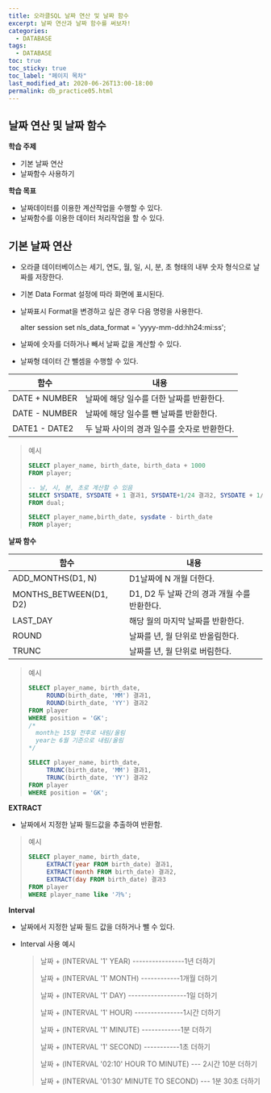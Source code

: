 ```yaml
---
title: 오라클SQL 날짜 연산 및 날짜 함수
excerpt: 날짜 연산과 날짜 함수를 써보자!
categories:
  - DATABASE
tags:
  - DATABASE
toc: true
toc_sticky: true
toc_label: "페이지 목차"
last_modified_at: 2020-06-26T13:00-18:00
permalink: db_practice05.html
---
```

## 날짜 연산 및 날짜 함수

**학습 주제**

* 기본 날짜 연산
* 날짜함수 사용하기

**학습 목표**

* 날짜데이터를 이용한 계산작업을 수행할 수 있다.
* 날짜함수를 이용한 데이터 처리작업을 할 수 있다.

## 기본 날짜 연산

* 오라클 데이터베이스는 세기, 연도, 월, 일, 시, 분, 초 형태의 내부 숫자 형식으로 날짜를 저장한다.

* 기본 Data Format 설정에 따라 화면에 표시된다.

* 날짜표시 Format을 변경하고 싶은 경우 다음 명령을 사용한다.

  alter session set nls_data_format = 'yyyy-mm-dd:hh24:mi:ss';

* 날짜에 숫자를 더하거나 빼서 날짜 값을 계산할 수 있다.
* 날짜형 데이터 간 뺄셈을 수행할 수 있다.

| 함수          | 내용                                        |
| ------------- | ------------------------------------------- |
| DATE + NUMBER | 날짜에 해당 일수를 더한 날짜를 반환한다.    |
| DATE - NUMBER | 날짜에 해당 일수를 뺀 날짜를 반환한다.      |
| DATE1 - DATE2 | 두 날짜 사이의 경과 일수를 숫자로 반환한다. |

> 예시
>
> ```sql
> SELECT player_name, birth_date, birth_data + 1000
> FROM player;
> 
> -- 날, 시, 분, 초로 계산할 수 있음
> SELECT SYSDATE, SYSDATE + 1 결과1, SYSDATE+1/24 결과2, SYSDATE + 1/24/60/60 결과3
> FROM dual;
> 
> SELECT player_name,birth_date, sysdate - birth_date
> FROM player;
> ```

**날짜 함수**

| 함수                   | 내용                                         |
| ---------------------- | -------------------------------------------- |
| ADD_MONTHS(D1, N)      | D1날짜에 N 개월 더한다.                      |
| MONTHS_BETWEEN(D1, D2) | D1, D2 두 날짜 간의 경과 개월 수를 반환한다. |
| LAST_DAY               | 해당 월의 마지막 날짜를 반환한다.            |
| ROUND                  | 날짜를 년, 월 단위로 반올림한다.             |
| TRUNC                  | 날짜를 년, 월 단위로 버림한다.               |

> 예시
>
> ```sql
> SELECT player_name, birth_date,
> 	   ROUND(birth_date, 'MM') 결과1,
> 	   ROUND(birth_date, 'YY') 결과2
> FROM player
> WHERE position = 'GK';
> /*
> 	month는 15일 전후로 내림/올림
> 	year는 6월 기준으로 내림/올림
> */
> 
> SELECT player_name, birth_date,
> 	   TRUNC(birth_date, 'MM') 결과1,
> 	   TRUNC(birth_date, 'YY') 결과2
> FROM player
> WHERE position = 'GK';
> ```

**EXTRACT**

* 날짜에서 지정한 날짜 필드값을 추출하여 반환함.

> 예시
>
> ```sql
> SELECT player_name, birth_date,
> 	   EXTRACT(year FROM birth_date) 결과1,
> 	   EXTRACT(month FROM birth_date) 결과2,
> 	   EXTRACT(day FROM birth_date) 결과3
> FROM player
> WHERE player_name like '가%';
> ```

**Interval**

* 날짜에서 지정한 날짜 필드 값을 더하거나 뺄 수 있다.

* Interval 사용 예시

  > 날짜 + (INTERVAL '1' YEAR) ----------------1년 더하기
  >
  > 날짜 + (INTERVAL '1' MONTH) ------------1개월 더하기
  >
  > 날짜 + (INTERVAL '1' DAY) ------------------1일 더하기
  >
  > 날짜 + (INTERVAL '1' HOUR) ---------------1시간 더하기
  >
  > 날짜 + (INTERVAL '1' MINUTE) ------------1분 더하기
  >
  > 날짜 + (INTERVAL '1' SECOND) -----------1초 더하기
  >
  > 날짜 + (INTERVAL '02:10' HOUR TO MINUTE) --- 2시간 10분 더하기
  >
  > 날짜 + (INTERVAL '01:30' MINUTE TO SECOND) --- 1분 30초 더하기

  

